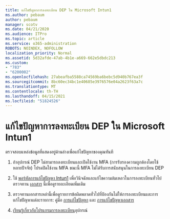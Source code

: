 ```yaml
---
title: แก้ไขปัญหาการลงทะเบียน DEP ใน Microsoft Intun1
ms.author: pebaum
author: pebaum
manager: scotv
ms.date: 04/21/2020
ms.audience: ITPro
ms.topic: article
ms.service: o365-administration
ROBOTS: NOINDEX, NOFOLLOW
localization_priority: Normal
ms.assetid: 5d32afde-47ab-4b1e-a669-662e5dbdc213
ms.custom:
- "783"
- "6200002"
ms.openlocfilehash: 27abeafba5588ca74569ba6bebc5d940b767ea3f
ms.sourcegitcommit: 8bc60ec34bc1e40685e3976576e04a2623f63a7c
ms.translationtype: MT
ms.contentlocale: th-TH
ms.lasthandoff: 04/15/2021
ms.locfileid: "51824526"
---
```

# <a name="troubleshoot-issues-with-dep-enrollment-in-microsoft-intune"></a>แก้ไขปัญหาการลงทะเบียน DEP ใน Microsoft Intun1

ตรวจสอบแหล่งข้อมูลที่แสดงอยู่ด้านล่างเพื่อแก้ไขปัญหาของคุณทันที
  
1. ถ้าอุปกรณ์ DEP ไม่สามารถลงทะเบียนและเปิดใช้งาน MFA (การรับรองความถูกต้องโดยใช้หลายปัจจัย) โปรดปิดใช้งาน MFA ขณะนี้ MFA ไม่ได้รับการสนับสนุนในการลงทะเบียน DEP

2. ใช้ [พอร์ทัลการแก้ไขปัญหา Intun1](https://devicemanagement.microsoft.com/#blade/Microsoft_Intune_DeviceSettings/TroubleshootBlade) เพื่อวินิจฉัยและแก้ไขความล้มเหลวในการลงทะเบียนทั่วไป ตรวจทาน [เอกสาร](https://docs.microsoft.com/intune/help-desk-operators) นี้เพื่อดูรายละเอียดเพิ่มเติม

3. ตรวจทานเอกสารเหล่านี้เพื่อดูรายการข้อผิดพลาดทั่วไปที่ป้องกันไม่ให้การลงทะเบียนและการแก้ไขปัญหาแต่ละรายการ: คู่มือ [การแก้ไขปัญหา](https://support.microsoft.com/help/4039809/troubleshooting-ios-device-enrollment-in-intune) และ [การแก้ไขปัญหาเอกสาร](https://docs.microsoft.com/troubleshoot/mem/intune/troubleshoot-device-enrollment-in-intune)

4. [เรียนรู้เกี่ยวกับโปรแกรมการลงทะเบียน](https://docs.microsoft.com/intune/device-enrollment-program-enroll-ios)อุปกรณ์
